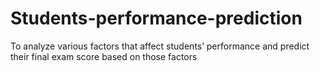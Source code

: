 # Students-performance-prediction
To analyze various factors that affect students’ performance and predict their final exam score based on those factors
